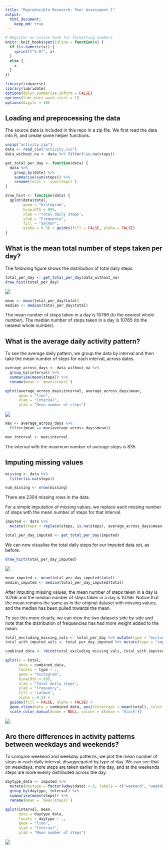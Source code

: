 ```yaml
---
title: "Reproducible Research: Peer Assessment 1"
output: 
  html_document:
    keep_md: true
---
```



```r
# Register an inline hook for formatting numbers
knitr::knit_hooks$set(inline = function(x) {
  if (is.numeric(x)) {
    sprintf("%.0f", x)
  }
  else {
    x
  }
})

library(tidyverse)
library(lubridate)
options(dplyr.summarise.inform = FALSE)
options(lubridate.week.start = 1)
options(digits = 10)
```

## Loading and preprocessing the data

The source data is included in this repo in a zip file. We first read the data into R, and create some helper functions.


```r
unzip("activity.zip")
data <- read_csv("activity.csv")
data_without_na <- data %>% filter(!is.na(steps))

get_total_per_day <- function(data) {
  data %>%
    group_by(date) %>%
    summarise(sum(steps)) %>%
    rename(total = `sum(steps)`)
}

draw_hist <- function(data) {
  qplot(data$total,
        geom = "histogram",
        binwidth = 895,
        xlab = "Total daily steps",
        ylab = "Frequency",
        fill = "salmon",
        alpha = 0.5) + guides(fill = FALSE, alpha = FALSE)
}
```

## What is the mean total number of steps taken per day?

The following figure shows the distribution of total daily steps:


```r
total_per_day <- get_total_per_day(data_without_na)
draw_hist(total_per_day)
```

![](PA1_template_files/figure-html/mean-1.png)<!-- -->

```r
mean <- mean(total_per_day$total)
median <- median(total_per_day$total)
```

The mean number of steps taken in a day is 10766 (to the nearest whole number).
The median number of steps taken in a day is 10765 (to the nearest whole number).

## What is the average daily activity pattern?

To see the average daily pattern, we group the data by interval and then
take the mean number of steps for each interval, across dates.


```r
average_across_days <- data_without_na %>%
  group_by(interval) %>%
  summarise(mean(steps)) %>%
  rename(mean = `mean(steps)`)

qplot(average_across_days$interval, average_across_days$mean,
      geom = "line",
      xlab = "Interval",
      ylab = "Mean number of steps")
```

![](PA1_template_files/figure-html/daily-1.png)<!-- -->

```r
max <- average_across_days %>%
  filter(mean == max(average_across_days$mean))

max_interval <- max$interval
```


The interval with the maximum number of average steps is 835

## Imputing missing values


```r
missing <- data %>%
  filter(is.na(steps))

num_missing <- nrow(missing)
```

There are 2304 missing rows in the data.

For a simple imputation of missing values, we replace each missing number of steps with the mean number of steps for that interval.


```r
imputed <- data %>%
  mutate(steps = replace(steps, is.na(steps), average_across_days$mean))

total_per_day_imputed <- get_total_per_day(imputed)
```

We can now visualise the total daily steps for our imputed data set, as before:


```r
draw_hist(total_per_day_imputed)
```

![](PA1_template_files/figure-html/mean-imputed-1.png)<!-- -->

```r
mean_imputed <- mean(total_per_day_imputed$total)
median_imputed <- median(total_per_day_imputed$total)
```

After imputing missing values, the mean number of steps taken in a day is 10766
and the median number of steps taken in a day is 10766. Notice that the mean remains the same as in the original dataset with missing values, and the median has been pulled towards the mean.

To see this more clearly, we can view the two datasets side by side and note that the distribution of frequencies has had more weight added to the mean.


```r
total_excluding_missing_vals <- total_per_day %>% mutate(type = "excluding missing values")
total_with_imputed_vals <- total_per_day_imputed %>% mutate(type = "imputed missing value")

combined_data <- rbind(total_excluding_missing_vals, total_with_imputed_vals)

qplot(x = total,
      data = combined_data,
      facets = type ~ .,
      geom = "histogram",
      binwidth = 895,
      xlab = "Total daily steps",
      ylab = "Frequency",
      fill = "salmon",
      alpha = 0.5) +
  guides(fill = FALSE, alpha = FALSE) +
  geom_vline(data = combined_data, aes(xintercept = mean(total), color = "mean"), linetype = "dashed") +
  scale_color_manual(name = NULL, values = c(mean = "black"))
```

![](PA1_template_files/figure-html/compare-1.png)<!-- -->

## Are there differences in activity patterns between weekdays and weekends?

To compare weekend and weekday patterns, we plot the mean number of steps in each daily interval, disaggregated by type of day. We can see that on weekdays, more steps are taken earlier in the day, and at the weekends steps are more evenly distributed across the day.


```r
daytype_data <- imputed %>%
  mutate(daytype = factor(wday(date) < 6, labels = c("weekend", "weekday"))) %>%
  group_by(daytype, interval) %>%
  summarise(mean(steps)) %>%
  rename(mean = `mean(steps)`)

qplot(interval, mean,
      data = daytype_data,
      facets = daytype ~ .,
      geom = "line",
      xlab = "Interval",
      ylab = "Mean number of steps")
```

![](PA1_template_files/figure-html/weekend-1.png)<!-- -->
